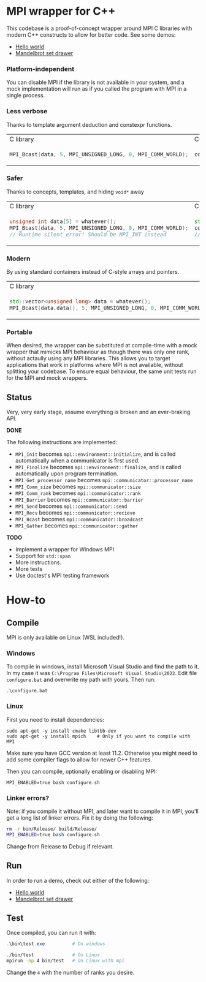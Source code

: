 # MPI wrapper for C++
This codebase is a proof-of-concept wrapper around MPI C libraries with modern C++ constructs to allow for better code. See some demos:
- [Hello world](demos/helloworld/)
- [Mandelbrot set drawer](demos/mandelbrot/)

### Platform-independent
You can disable MPI if the library is not available in your system, and a mock implementation will run as if you called the program with MPI in a single process.

### Less verbose
Thanks to template argument deduction and constexpr functions.

<table>
<tr>
<td> C library
<td> C++ wrapper </td>
</tr>
<tr>
<td>

```C
MPI_Bcast(data, 5, MPI_UNSIGNED_LONG, 0, MPI_COMM_WORLD);
```

</td>
<td>

```c++
comm.broadcast(data, 0);
```

</td>
</tr>
</table>




### Safer
Thanks to concepts, templates, and hiding `void*` away

<table>
<tr>
<td> C library
<td> C++ wrapper </td>
</tr>
<tr>
<td>

```C
unsigned int data[5] = whatever();
MPI_Bcast(data, 5, MPI_UNSIGNED_LONG, 0, MPI_COMM_WORLD);
// Runtime silent error! Should be MPI_INT instead
```

</td>
<td>

```c++
std::array<int, 5> data = whatever();
comm.broadcast(data, 0);
// Automatically deducts type is int, and size is 5
```

</td>
</tr>
</table>


### Modern
By using standard containers instead of C-style arrays and pointers.

<table>
<tr>
<td> C library
<td> C++ wrapper </td>
</tr>
<tr>
<td>

```C++
std::vector<unsigned long> data = whatever();
MPI_Bcast(data.data(), 5, MPI_UNSIGNED_LONG, 0, MPI_COMM_WORLD);
```

</td>
<td>

```c++
std::vector<unsigned long> data = whatever();
comm.broadcast(data, 0);
```

</td>
</tr>
</table>

### Portable
When desired, the wrapper can be substituted at compile-time with a mock wrapper that mimicks MPI behaviour as though there was only one rank, without actaully using any MPI libraries. This allows you to target applications that work in platforms where MPI is not available, without splitting your codebase. To ensure equal behaviour, the same unit tests run for the MPI and mock wrappers.


## Status
Very, very early stage, assume everything is broken and an ever-braking API.

**DONE**

The following instructions are implemented:
- `MPI_Init` becomes `mpi::environment::initialize`, and is called automatically when a communicator is first used.
- `MPI_Finalize` becomes `mpi::environment::finalize`, and is called automatically upon program termination.
- `MPI_Get_processor_name` becomes `mpi::communicator::processor_name`
- `MPI_Comm_size` becomes `mpi::communicator::size`
- `MPI_Comm_rank` becomes `mpi::communicator::rank`
- `MPI_Barrier` becomes `mpi::communicator::barrier`
- `MPI_Send` becomes `mpi::communicator::send`
- `MPI_Recv` becomes `mpi::communicator::recieve`
- `MPI_Bcast` becomes `mpi::communicator::broadcast`
- `MPI_Gather` becomes `mpi::communicator::gather`

**TODO**

- Implement a wrapper for Windows MPI
- Support for `std::span`
- More instructions.
- More tests
- Use doctest's MPI testing framework

# How-to
## Compile
MPI is only available on Linux (WSL included!).

### Windows
To compile in windows, install Microsoft Visual Studio and find the path to it. In my case it was `C:\Program Files\Microsoft Visual Studio\2022`. Edit file `configure.bat` and overwrite my path with yours. Then run:
```
.\configure.bat
```

### Linux
First you need to install dependencies:
```
sudo apt-get -y install cmake libtbb-dev
sudo apt-get -y install mpich    # Only if you want to compile with MPI
```
Make sure you have GCC version at least 11.2. Otherwise you might need to add some compiler flags to allow for newer C++ features.

Then you can compile, optionally enabling or disabling MPI:
```
MPI_ENABLED=true bash configure.sh
```

### Linker errors?
Note: if you compile it without MPI, and later want to compile it in MPI, you'll get a long list of linker errors. Fix it by doing the following:
```bash
rm -r bin/Release/ build/Release/
MPI_ENABLED=true bash configure.sh
```
Change from Release to Debug if relevant.

## Run
In order to run a demo, check out either of the following:
- [Hello world](demos/helloworld/)
- [Mandelbrot set drawer](demos/mandelbrot/)

## Test
Once compiled, you can run it with:
```Powershell
.\bin\test.exe          # On windows
```
```bash
./bin/test              # On Linux
mpirun -np 4 bin/test   # On Linux with mpi
```
Change the `4` with the number of ranks you desire.
